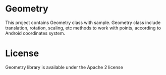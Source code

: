 # Geometry
This project contains Geometry class with sample.
Geometry class include translation, rotation, scaling, etc methods to work with points, according to Android coordinates system.

# License
Geometry library is available under the Apache 2 license
